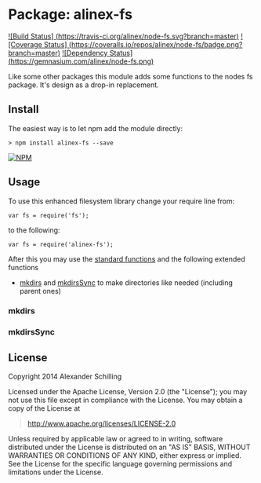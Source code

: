 Package: alinex-fs
=================================================

[![Build Status] (https://travis-ci.org/alinex/node-fs.svg?branch=master)](https://travis-ci.org/alinex/node-fs)
[![Coverage Status] (https://coveralls.io/repos/alinex/node-fs/badge.png?branch=master)](https://coveralls.io/r/alinex/node-fs?branch=master)
[![Dependency Status] (https://gemnasium.com/alinex/node-fs.png)](https://gemnasium.com/alinex/node-fs)

Like some other packages this module adds some functions to the nodes fs package.
It's design as a drop-in replacement.


Install
-------------------------------------------------

The easiest way is to let npm add the module directly:

    > npm install alinex-fs --save

[![NPM](https://nodei.co/npm/alinex-fs.png?downloads=true&stars=true)](https://nodei.co/npm/alinex-fs/)


Usage
-------------------------------------------------

To use this enhanced filesystem library change your require line from:

    var fs = require('fs');

to the following:

    var fs = require('alinex-fs');

After this you may use the [standard functions](http://nodejs.org/api/fs.html) 
and the following extended functions

* [mkdirs](#mkdirs) and [mkdirsSync](#mkdirssync)
  to make directories like needed (including parent ones)

### mkdirs


### mkdirsSync


License
-------------------------------------------------

Copyright 2014 Alexander Schilling

Licensed under the Apache License, Version 2.0 (the "License");
you may not use this file except in compliance with the License.
You may obtain a copy of the License at

>  <http://www.apache.org/licenses/LICENSE-2.0>

Unless required by applicable law or agreed to in writing, software
distributed under the License is distributed on an "AS IS" BASIS,
WITHOUT WARRANTIES OR CONDITIONS OF ANY KIND, either express or implied.
See the License for the specific language governing permissions and
limitations under the License.
